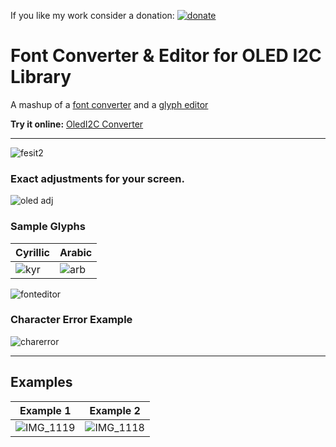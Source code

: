 If you like my work consider a donation: [![donate](https://img.shields.io/badge/donate-ko--fi-orange)](https://ko-fi.com/chromoxdor)

# Font Converter & Editor for OLED I2C Library

A mashup of a [font converter](https://oleddisplay.squix.ch/) and a [glyph editor](https://rawgit.com/lorol/esp8266-oled-ssd1306/master/resources/glyphEditor.html)

**Try it online:** [OledI2C Converter](https://raw.githack.com/chromoxdor/Oled_Font_Converter_Editor/main/OledI2C_Converter.html)

---

![fesit2](https://github.com/user-attachments/assets/5736e6d3-3b1f-44ef-a376-8be81c5b7792)


### Exact adjustments for your screen.
![oled adj](https://github.com/user-attachments/assets/f4ead09f-dae1-49ff-bb49-2efa0b79932e)


### Sample Glyphs
| Cyrillic | Arabic |
|----------|--------|
| ![kyr](https://github.com/user-attachments/assets/f56a4d23-5df0-4f9b-93ca-2738537915e7) | ![arb](https://github.com/user-attachments/assets/b073bae1-bdaf-43f8-9ff6-94cdf4b90e48) |


![fonteditor](https://github.com/user-attachments/assets/0bb58895-7e0a-464d-bc8b-cedd6ec45e4f)

### Character Error Example
![charerror](https://github.com/user-attachments/assets/b8bec0d1-9dff-4051-a185-212053a50cdc)

---

## Examples
| Example 1 | Example 2 |
|-----------|-----------|
| ![IMG_1119](https://github.com/user-attachments/assets/9de45214-8253-4a21-ae47-0abf883b231d) | ![IMG_1118](https://github.com/user-attachments/assets/42ca8379-76d8-4960-ba2f-181493e23792) |
